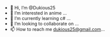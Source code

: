 - 👋 Hi, I’m @Dukious25
- 👀 I’m interested in anime ...
- 🌱 I’m currently learning c# ...
- 💞️ I’m looking to collaborate on ...
- 📫 How to reach me dukious25@gmail.com...

<!---
Dukious25/Dukious25 is a ✨ special ✨ repository because its `README.md` (this file) appears on your GitHub profile.
You can click the Preview link to take a look at your changes.
--->
